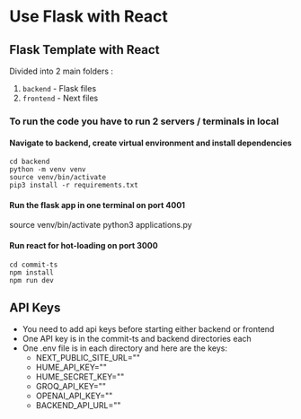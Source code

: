 # Use Flask with React

## Flask Template with React

Divided into 2 main folders :

1. `backend` - Flask files
2. `frontend` - Next files

### To run the code you have to run 2 servers / terminals in local

#### Navigate to backend, create virtual environment and install dependencies

```
cd backend
python -m venv venv
source venv/bin/activate
pip3 install -r requirements.txt
```

#### Run the flask app in one terminal on port 4001

source venv/bin/activate
python3 applications.py

#### Run react for hot-loading on port 3000

```
cd commit-ts
npm install
npm run dev
```

## API Keys

-   You need to add api keys before starting either backend or frontend
-   One API key is in the commit-ts and backend directories each
-   One .env file is in each directory and here are the keys:
    -   NEXT_PUBLIC_SITE_URL=""
    -   HUME_API_KEY=""
    -   HUME_SECRET_KEY=""
    -   GROQ_API_KEY=""
    -   OPENAI_API_KEY=""
    -   BACKEND_API_URL=""
